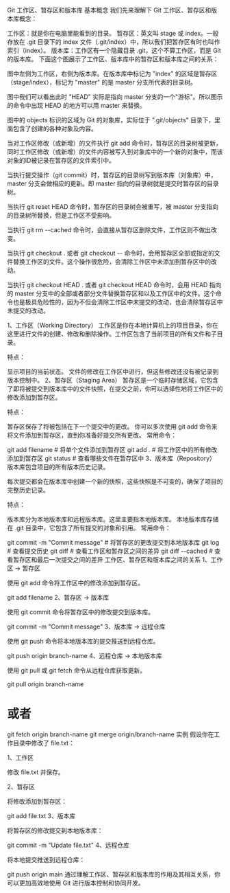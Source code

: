 Git 工作区、暂存区和版本库
基本概念
我们先来理解下 Git 工作区、暂存区和版本库概念：

工作区：就是你在电脑里能看到的目录。
暂存区：英文叫 stage 或 index。一般存放在 .git 目录下的 index 文件（.git/index）中，所以我们把暂存区有时也叫作索引（index）。
版本库：工作区有一个隐藏目录 .git，这个不算工作区，而是 Git 的版本库。
下面这个图展示了工作区、版本库中的暂存区和版本库之间的关系：



图中左侧为工作区，右侧为版本库。在版本库中标记为 "index" 的区域是暂存区（stage/index），标记为 "master" 的是 master 分支所代表的目录树。

图中我们可以看出此时 "HEAD" 实际是指向 master 分支的一个"游标"。所以图示的命令中出现 HEAD 的地方可以用 master 来替换。

图中的 objects 标识的区域为 Git 的对象库，实际位于 ".git/objects" 目录下，里面包含了创建的各种对象及内容。

当对工作区修改（或新增）的文件执行 git add 命令时，暂存区的目录树被更新，同时工作区修改（或新增）的文件内容被写入到对象库中的一个新的对象中，而该对象的ID被记录在暂存区的文件索引中。

当执行提交操作（git commit）时，暂存区的目录树写到版本库（对象库）中，master 分支会做相应的更新。即 master 指向的目录树就是提交时暂存区的目录树。

当执行 git reset HEAD 命令时，暂存区的目录树会被重写，被 master 分支指向的目录树所替换，但是工作区不受影响。

当执行 git rm --cached <file> 命令时，会直接从暂存区删除文件，工作区则不做出改变。

当执行 git checkout . 或者 git checkout -- <file> 命令时，会用暂存区全部或指定的文件替换工作区的文件。这个操作很危险，会清除工作区中未添加到暂存区中的改动。

当执行 git checkout HEAD . 或者 git checkout HEAD <file> 命令时，会用 HEAD 指向的 master 分支中的全部或者部分文件替换暂存区和以及工作区中的文件。这个命令也是极具危险性的，因为不但会清除工作区中未提交的改动，也会清除暂存区中未提交的改动。

1、工作区（Working Directory）
工作区是你在本地计算机上的项目目录，你在这里进行文件的创建、修改和删除操作。工作区包含了当前项目的所有文件和子目录。

特点：

显示项目的当前状态。
文件的修改在工作区中进行，但这些修改还没有被记录到版本控制中。
2、暂存区（Staging Area）
暂存区是一个临时存储区域，它包含了即将被提交到版本库中的文件快照，在提交之前，你可以选择性地将工作区中的修改添加到暂存区。

特点：

暂存区保存了将被包括在下一个提交中的更改。
你可以多次使用 git add 命令来将文件添加到暂存区，直到你准备好提交所有更改。
常用命令：

git add filename       # 将单个文件添加到暂存区
git add .              # 将工作区中的所有修改添加到暂存区
git status             # 查看哪些文件在暂存区中
3、版本库（Repository）
版本库包含项目的所有版本历史记录。

每次提交都会在版本库中创建一个新的快照，这些快照是不可变的，确保了项目的完整历史记录。

特点：

版本库分为本地版本库和远程版本库。这里主要指本地版本库。
本地版本库存储在 .git 目录中，它包含了所有提交的对象和引用。
常用命令：

git commit -m "Commit message"   # 将暂存区的更改提交到本地版本库
git log                          # 查看提交历史
git diff                         # 查看工作区和暂存区之间的差异
git diff --cached                # 查看暂存区和最后一次提交之间的差异
工作区、暂存区和版本库之间的关系
1、工作区 -> 暂存区

使用 git add 命令将工作区中的修改添加到暂存区。

git add filename
2、暂存区 -> 版本库

使用 git commit 命令将暂存区中的修改提交到版本库。

git commit -m "Commit message"
3、版本库 -> 远程仓库

使用 git push 命令将本地版本库的提交推送到远程仓库。

git push origin branch-name
4、远程仓库 -> 本地版本库

使用 git pull 或 git fetch 命令从远程仓库获取更新。

git pull origin branch-name
# 或者
git fetch origin branch-name
git merge origin/branch-name
实例
假设你在工作目录中修改了 file.txt：

1、工作区

修改 file.txt 并保存。

2、暂存区

将修改添加到暂存区：

git add file.txt
3、版本库

将暂存区的修改提交到本地版本库：

git commit -m "Update file.txt"
4、远程仓库

将本地提交推送到远程仓库：

git push origin main
通过理解工作区、暂存区和版本库的作用及其相互关系，你可以更加高效地使用 Git 进行版本控制和协同开发。
